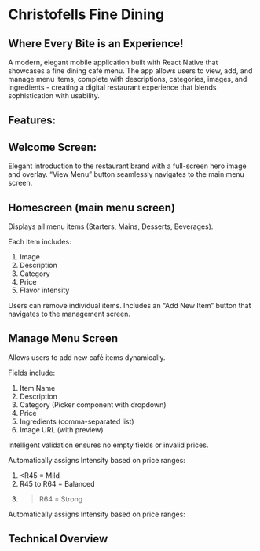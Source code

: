 # Christofells Fine Dining
## Where Every Bite is an Experience!

A modern, elegant mobile application built with React Native that showcases a fine dining café menu.
The app allows users to view, add, and manage menu items, complete with descriptions, categories, images, and ingredients - creating a digital restaurant experience that blends sophistication with usability.

## Features:
## Welcome Screen:
Elegant introduction to the restaurant brand with a full-screen hero image and overlay.
“View Menu” button seamlessly navigates to the main menu screen.

## Homescreen (main menu screen)
Displays all menu items (Starters, Mains, Desserts, Beverages).

Each item includes:
1. Image
2. Description
3. Category
4. Price
5. Flavor intensity

Users can remove individual items.
Includes an “Add New Item” button that navigates to the management screen.

## Manage Menu Screen
Allows users to add new café items dynamically.

Fields include:
1. Item Name
2. Description
3. Category (Picker component with dropdown)
4. Price
5. Ingredients (comma-separated list)
6. Image URL (with preview)

Intelligent validation ensures no empty fields or invalid prices.

Automatically assigns Intensity based on price ranges:
1. <R45 = Mild
2. R45 to R64 = Balanced
3. >R64 = Strong

Automatically assigns Intensity based on price ranges:

## Technical Overview
